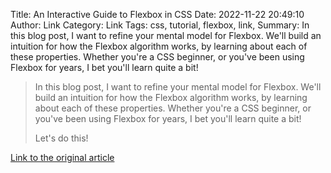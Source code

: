 Title: An Interactive Guide to Flexbox in CSS
Date: 2022-11-22 20:49:10
Author: Link
Category: Link
Tags: css, tutorial, flexbox, link, 
Summary: In this blog post, I want to refine your mental model for Flexbox. We'll build an intuition for how the Flexbox algorithm works, by learning about each of these properties. Whether you're a CSS beginner, or you've been using Flexbox for years, I bet you'll learn quite a bit!

> In this blog post, I want to refine your mental model for Flexbox. We'll build an intuition for how the Flexbox algorithm works, by learning about each of these properties. Whether you're a CSS beginner, or you've been using Flexbox for years, I bet you'll learn quite a bit!
> 
> Let's do this!

[Link to the original article](https://www.joshwcomeau.com/css/interactive-guide-to-flexbox/)
